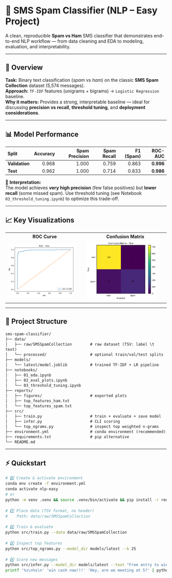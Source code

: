 # 💬 SMS Spam Classifier (NLP – Easy Project)

A clean, reproducible **Spam vs Ham** SMS classifier that demonstrates end-to-end NLP workflow — from data cleaning and EDA to modeling, evaluation, and interpretability.

---

## 🧠 Overview
**Task:** Binary text classification (_spam_ vs _ham_) on the classic **SMS Spam Collection** dataset (5,574 messages).  
**Approach:** `TF-IDF` features (unigrams + bigrams) → `Logistic Regression` baseline.  
**Why it matters:** Provides a strong, interpretable baseline — ideal for discussing **precision vs recall**, **threshold tuning**, and **deployment considerations**.

---

## 📊 Model Performance

| Split | Accuracy | Spam Precision | Spam Recall | F1 (Spam) | ROC-AUC |
|:------|----------:|---------------:|-------------:|----------:|--------:|
| **Validation** | 0.968 | 1.000 | 0.759 | 0.863 | **0.996** |
| **Test** | 0.962 | 1.000 | 0.714 | 0.833 | **0.986** |

🧩 **Interpretation:**  
The model achieves **very high precision** (few false positives) but **lower recall** (some missed spam). Use threshold tuning (see Notebook `03_threshold_tuning.ipynb`) to optimize this trade-off.

---

## 📈 Key Visualizations

<table>
<tr>
<th>ROC Curve</th>
<th>Confusion Matrix</th>
</tr>
<tr>
<td><img src="reports/figures/roc_test.png" width="90%"/></td>
<td><img src="reports/figures/confusion_matrix_test.png" width="90%"/></td>
</tr>
</table>

---

## 🧰 Project Structure

```
sms-spam-classifier/
├── data/
│   ├── raw/SMSSpamCollection        # raw dataset (TSV: label \t text)
│   └── processed/                   # optional train/val/test splits
├── models/
│   └── latest/model.joblib          # trained TF-IDF + LR pipeline
├── notebooks/
│   ├── 01_eda.ipynb
│   ├── 02_eval_plots.ipynb
│   └── 03_threshold_tuning.ipynb
├── reports/
│   ├── figures/                     # exported plots
│   ├── top_features_ham.txt
│   └── top_features_spam.txt
├── src/
│   ├── train.py                     # train + evaluate + save model
│   ├── infer.py                     # CLI scoring
│   └── top_ngrams.py                # inspect top weighted n-grams
├── environment.yml                  # conda environment (recommended)
├── requirements.txt                 # pip alternative
└── README.md
```

---

## ⚡ Quickstart
```bash
# 0️⃣ Create & activate environment
conda env create -f environment.yml
conda activate nlp-easy
# or
python -m venv .venv && source .venv/bin/activate && pip install -r requirements.txt

# 1️⃣ Place data (TSV format, no header)
#    Path: data/raw/SMSSpamCollection

# 2️⃣ Train & evaluate
python src/train.py --data data/raw/SMSSpamCollection

# 3️⃣ Inspect top features
python src/top_ngrams.py --model_dir models/latest --k 25

# 4️⃣ Score new messages
python src/infer.py --model_dir models/latest --text "Free entry to win £1000!"
printf '%s\n%s\n' 'win cash now!!!' 'Hey, are we meeting at 5?' | python src/infer.py --model_dir models/latest
